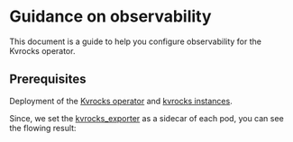 # Guidance on observability

This document is a guide to help you configure observability for the Kvrocks operator.

## Prerequisites

Deployment of the [Kvrocks operator](../deploy/operator) and [kvrocks instances](../examples/standard.yaml).

Since, we set the [kvrocks_exporter](https://github.com/RocksLabs/kvrocks_exporter) as a sidecar of each pod, you can see the flowing result:


